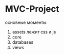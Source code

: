 <h1>MVC-Project</h1>
<p>основные моменты</p>
<ol>
    <li>assets лежит css и js</li>
    <li>core</li>
    <li>databases</li>
    <li>views</li>

</ol>